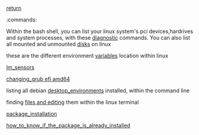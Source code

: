 [return](linuxguide)

:commands:


Within the bash shell, you can list your linux system's pci devices,hardrives and system processes, with these [diagnostic](diagnostic) commands. You can also list all mounted and unmounted [disks](disk_management) on linux


these are the different environment [variables](variables) location within linux


[lm_sensors](lm_sensors)


[changing_grub efi amd64](changing_grub-efi-amd64)

listing all debian [desktop_environments](desktopenvironments) installed, within the command line

finding [files and editing](findedit) them within the linux terminal 

[package_installation](package_installation)

[how_to_know_if_the_package_is_already_installed](how_to_know_if_the_package_is_already_installed)


